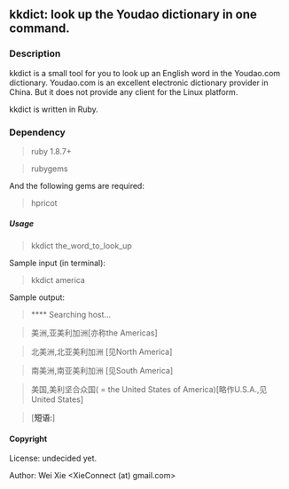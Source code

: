 kkdict: look up the Youdao dictionary in one command.
---------

### Description
kkdict is a small tool for you to look up an English word in the Youdao.com dictionary. Youdao.com is an excellent electronic dictionary provider in China. But it does not provide any client for the Linux platform.

kkdict is written in Ruby.

### Dependency
>ruby 1.8.7+

>rubygems

And the following gems are required:

>hpricot


##### Usage
>kkdict the_word_to_look_up

Sample input (in terminal):
>kkdict america

Sample output:
>**** Searching host...

>美洲,亚美利加洲[亦称the Americas]

>北美洲,北亚美利加洲 [见North America]

>南美洲,南亚美利加洲 [见South America]

>美国,美利坚合众国( = the United States of America)[略作U.S.A.,见United States]

>[<strong>短语:</strong>]


#### Copyright
License: undecided yet.

Author: Wei Xie <XieConnect (at) gmail.com>
